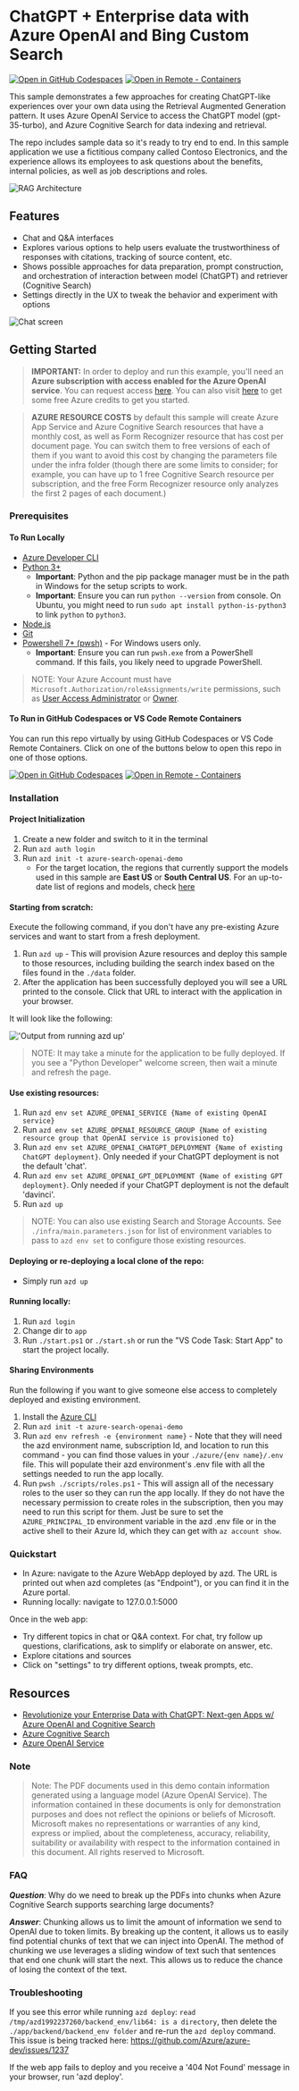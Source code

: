 # ChatGPT + Enterprise data with Azure OpenAI and Bing Custom Search

[![Open in GitHub Codespaces](https://img.shields.io/static/v1?style=for-the-badge&label=GitHub+Codespaces&message=Open&color=brightgreen&logo=github)](https://github.com/codespaces/new?hide_repo_select=true&ref=main&repo=599293758&machine=standardLinux32gb&devcontainer_path=.devcontainer%2Fdevcontainer.json&location=WestUs2)
[![Open in Remote - Containers](https://img.shields.io/static/v1?style=for-the-badge&label=Remote%20-%20Containers&message=Open&color=blue&logo=visualstudiocode)](https://vscode.dev/redirect?url=vscode://ms-vscode-remote.remote-containers/cloneInVolume?url=https://github.com/azure-samples/azure-search-openai-demo)

This sample demonstrates a few approaches for creating ChatGPT-like experiences over your own data using the Retrieval Augmented Generation pattern. It uses Azure OpenAI Service to access the ChatGPT model (gpt-35-turbo), and Azure Cognitive Search for data indexing and retrieval.

The repo includes sample data so it's ready to try end to end. In this sample application we use a fictitious company called Contoso Electronics, and the experience allows its employees to ask questions about the benefits, internal policies, as well as job descriptions and roles.

![RAG Architecture](docs/bing-custom-search-aoai.png)

## Features

* Chat and Q&A interfaces
* Explores various options to help users evaluate the trustworthiness of responses with citations, tracking of source content, etc.
* Shows possible approaches for data preparation, prompt construction, and orchestration of interaction between model (ChatGPT) and retriever (Cognitive Search)
* Settings directly in the UX to tweak the behavior and experiment with options

![Chat screen](docs/chatscreen.png)

## Getting Started

> **IMPORTANT:** In order to deploy and run this example, you'll need an **Azure subscription with access enabled for the Azure OpenAI service**. You can request access [here](https://aka.ms/oaiapply). You can also visit [here](https://azure.microsoft.com/free/cognitive-search/) to get some free Azure credits to get you started.

> **AZURE RESOURCE COSTS** by default this sample will create Azure App Service and Azure Cognitive Search resources that have a monthly cost, as well as Form Recognizer resource that has cost per document page. You can switch them to free versions of each of them if you want to avoid this cost by changing the parameters file under the infra folder (though there are some limits to consider; for example, you can have up to 1 free Cognitive Search resource per subscription, and the free Form Recognizer resource only analyzes the first 2 pages of each document.)

### Prerequisites

#### To Run Locally
- [Azure Developer CLI](https://aka.ms/azure-dev/install)
- [Python 3+](https://www.python.org/downloads/)
    - **Important**: Python and the pip package manager must be in the path in Windows for the setup scripts to work.
    - **Important**: Ensure you can run `python --version` from console. On Ubuntu, you might need to run `sudo apt install python-is-python3` to link `python` to `python3`.    
- [Node.js](https://nodejs.org/en/download/)
- [Git](https://git-scm.com/downloads)
- [Powershell 7+ (pwsh)](https://github.com/powershell/powershell) - For Windows users only.
   - **Important**: Ensure you can run `pwsh.exe` from a PowerShell command. If this fails, you likely need to upgrade PowerShell.

>NOTE: Your Azure Account must have `Microsoft.Authorization/roleAssignments/write` permissions, such as [User Access Administrator](https://learn.microsoft.com/azure/role-based-access-control/built-in-roles#user-access-administrator) or [Owner](https://learn.microsoft.com/azure/role-based-access-control/built-in-roles#owner).  

#### To Run in GitHub Codespaces or VS Code Remote Containers

You can run this repo virtually by using GitHub Codespaces or VS Code Remote Containers.  Click on one of the buttons below to open this repo in one of those options.

[![Open in GitHub Codespaces](https://img.shields.io/static/v1?style=for-the-badge&label=GitHub+Codespaces&message=Open&color=brightgreen&logo=github)](https://github.com/codespaces/new?hide_repo_select=true&ref=main&repo=599293758&machine=standardLinux32gb&devcontainer_path=.devcontainer%2Fdevcontainer.json&location=WestUs2)
[![Open in Remote - Containers](https://img.shields.io/static/v1?style=for-the-badge&label=Remote%20-%20Containers&message=Open&color=blue&logo=visualstudiocode)](https://vscode.dev/redirect?url=vscode://ms-vscode-remote.remote-containers/cloneInVolume?url=https://github.com/azure-samples/azure-search-openai-demo)

### Installation

#### Project Initialization

1. Create a new folder and switch to it in the terminal
1. Run `azd auth login`
1. Run `azd init -t azure-search-openai-demo`
    * For the target location, the regions that currently support the models used in this sample are **East US** or **South Central US**. For an up-to-date list of regions and models, check [here](https://learn.microsoft.com/en-us/azure/cognitive-services/openai/concepts/models)

#### Starting from scratch:

Execute the following command, if you don't have any pre-existing Azure services and want to start from a fresh deployment.

1. Run `azd up` - This will provision Azure resources and deploy this sample to those resources, including building the search index based on the files found in the `./data` folder.
1. After the application has been successfully deployed you will see a URL printed to the console.  Click that URL to interact with the application in your browser.  

It will look like the following:

!['Output from running azd up'](assets/endpoint.png)
    
> NOTE: It may take a minute for the application to be fully deployed. If you see a "Python Developer" welcome screen, then wait a minute and refresh the page.

#### Use existing resources:

1. Run `azd env set AZURE_OPENAI_SERVICE {Name of existing OpenAI service}`
1. Run `azd env set AZURE_OPENAI_RESOURCE_GROUP {Name of existing resource group that OpenAI service is provisioned to}`
1. Run `azd env set AZURE_OPENAI_CHATGPT_DEPLOYMENT {Name of existing ChatGPT deployment}`. Only needed if your ChatGPT deployment is not the default 'chat'.
1. Run `azd env set AZURE_OPENAI_GPT_DEPLOYMENT {Name of existing GPT deployment}`. Only needed if your ChatGPT deployment is not the default 'davinci'.
1. Run `azd up`

> NOTE: You can also use existing Search and Storage Accounts.  See `./infra/main.parameters.json` for list of environment variables to pass to `azd env set` to configure those existing resources.

#### Deploying or re-deploying a local clone of the repo:
* Simply run `azd up`

#### Running locally:
1. Run `azd login`
2. Change dir to `app`
3. Run `./start.ps1` or `./start.sh` or run the "VS Code Task: Start App" to start the project locally.

#### Sharing Environments

Run the following if you want to give someone else access to completely deployed and existing environment.

1. Install the [Azure CLI](https://learn.microsoft.com/cli/azure/install-azure-cli)
1. Run `azd init -t azure-search-openai-demo`
1. Run `azd env refresh -e {environment name}` - Note that they will need the azd environment name, subscription Id, and location to run this command - you can find those values in your `./azure/{env name}/.env` file.  This will populate their azd environment's .env file with all the settings needed to run the app locally.
1. Run `pwsh ./scripts/roles.ps1` - This will assign all of the necessary roles to the user so they can run the app locally.  If they do not have the necessary permission to create roles in the subscription, then you may need to run this script for them. Just be sure to set the `AZURE_PRINCIPAL_ID` environment variable in the azd .env file or in the active shell to their Azure Id, which they can get with `az account show`.

### Quickstart

* In Azure: navigate to the Azure WebApp deployed by azd. The URL is printed out when azd completes (as "Endpoint"), or you can find it in the Azure portal.
* Running locally: navigate to 127.0.0.1:5000

Once in the web app:
* Try different topics in chat or Q&A context. For chat, try follow up questions, clarifications, ask to simplify or elaborate on answer, etc.
* Explore citations and sources
* Click on "settings" to try different options, tweak prompts, etc.

## Resources

* [Revolutionize your Enterprise Data with ChatGPT: Next-gen Apps w/ Azure OpenAI and Cognitive Search](https://aka.ms/entgptsearchblog)
* [Azure Cognitive Search](https://learn.microsoft.com/azure/search/search-what-is-azure-search)
* [Azure OpenAI Service](https://learn.microsoft.com/azure/cognitive-services/openai/overview)

### Note
>Note: The PDF documents used in this demo contain information generated using a language model (Azure OpenAI Service). The information contained in these documents is only for demonstration purposes and does not reflect the opinions or beliefs of Microsoft. Microsoft makes no representations or warranties of any kind, express or implied, about the completeness, accuracy, reliability, suitability or availability with respect to the information contained in this document. All rights reserved to Microsoft.

### FAQ

***Question***: Why do we need to break up the PDFs into chunks when Azure Cognitive Search supports searching large documents?

***Answer***: Chunking allows us to limit the amount of information we send to OpenAI due to token limits. By breaking up the content, it allows us to easily find potential chunks of text that we can inject into OpenAI. The method of chunking we use leverages a sliding window of text such that sentences that end one chunk will start the next. This allows us to reduce the chance of losing the context of the text.

### Troubleshooting

If you see this error while running `azd deploy`: `read /tmp/azd1992237260/backend_env/lib64: is a directory`, then delete the `./app/backend/backend_env folder` and re-run the `azd deploy` command.  This issue is being tracked here: https://github.com/Azure/azure-dev/issues/1237

If the web app fails to deploy and you receive a '404 Not Found' message in your browser, run 'azd deploy'. 
